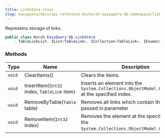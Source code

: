 ```yaml
---
title: LinkStore class
slug: easyquery/docs/api-reference-4x/korzh-easyquery-db-namespace/linkstore-class
---
```



Represetns storage of links.
```csharp
public class Korzh.EasyQuery.Db.LinkStore
    : TableLinkList, IList<TableLink>, ICollection<TableLink>, IEnumerable<TableLink>, IEnumerable, IList, ICollection, IReadOnlyList<TableLink>, IReadOnlyCollection<TableLink>

```

### Methods

| Type | Name | Description | 
| --- | --- | --- | 
| `void` | ClearItems() | Clears the items. | 
| `void` | InsertItem(`Int32` index, `TableLink` item) | Inserts an element into the `System.Collections.ObjectModel.Collection'1` at the specified index. | 
| `void` | RemoveByTable(`Table` table) | Removes all links which contain the table passed in parameter | 
| `void` | RemoveItem(`Int32` index) | Removes the element at the specified index of the `System.Collections.ObjectModel.Collection'1`. |